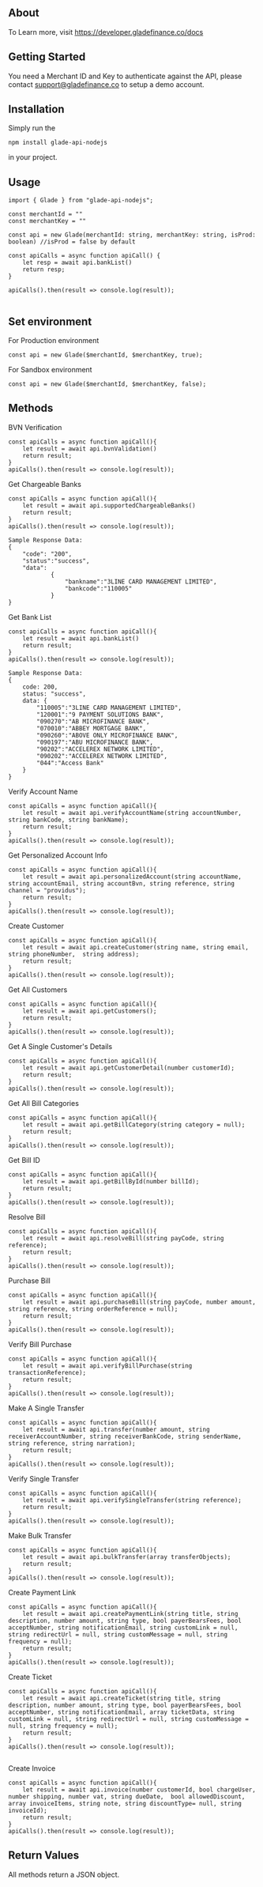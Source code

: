 ## About

To Learn more, visit https://developer.gladefinance.co/docs

## Getting Started 
You need a Merchant ID and Key to authenticate against the API, please contact support@gladefinance.co to setup a demo account.

## Installation
Simply run the 

```` 
npm install glade-api-nodejs 

```` 
in your project.

## Usage
````
import { Glade } from "glade-api-nodejs";

const merchantId = ""
const merchantKey = ""

const api = new Glade(merchantId: string, merchantKey: string, isProd: boolean) //isProd = false by default

const apiCalls = async function apiCall() {
    let resp = await api.bankList()
    return resp;
}

apiCalls().then(result => console.log(result));


````


## Set environment


For Production environment
```` 
const api = new Glade($merchantId, $merchantKey, true); 
````

For Sandbox environment
```` 
const api = new Glade($merchantId, $merchantKey, false); 
````

## Methods
BVN Verification
````
const apiCalls = async function apiCall(){
    let result = await api.bvnValidation()
    return result;
} 
apiCalls().then(result => console.log(result));
````


Get Chargeable Banks
```` 
const apiCalls = async function apiCall(){
    let result = await api.supportedChargeableBanks()
    return result;
} 
apiCalls().then(result => console.log(result));

Sample Response Data: 
{
    "code": "200",
    "status":"success",
    "data":
            {
                "bankname":"3LINE CARD MANAGEMENT LIMITED",
                "bankcode":"110005"
            }
}
````

Get Bank List
```` 
const apiCalls = async function apiCall(){
    let result = await api.bankList()
    return result;
} 
apiCalls().then(result => console.log(result));

Sample Response Data:
{
    code: 200,
    status: "success",
    data: {
        "110005":"3LINE CARD MANAGEMENT LIMITED",
        "120001":"9 PAYMENT SOLUTIONS BANK",
        "090270":"AB MICROFINANCE BANK",
        "070010":"ABBEY MORTGAGE BANK",
        "090260":"ABOVE ONLY MICROFINANCE BANK",
        "090197":"ABU MICROFINANCE BANK",
        "90202":"ACCELEREX NETWORK LIMITED",
        "090202":"ACCELEREX NETWORK LIMITED",
        "044":"Access Bank"
    }
}

````

Verify Account Name
```` 
const apiCalls = async function apiCall(){
    let result = await api.verifyAccountName(string accountNumber, string bankCode, string bankName);
    return result;
} 
apiCalls().then(result => console.log(result));

````

Get Personalized Account Info
```` 
const apiCalls = async function apiCall(){
    let result = await api.personalizedAccount(string accountName, string accountEmail, string accountBvn, string reference, string channel = "providus");
    return result;
} 
apiCalls().then(result => console.log(result));

````

Create Customer
```` 
const apiCalls = async function apiCall(){
    let result = await api.createCustomer(string name, string email, string phoneNumber,  string address); 
    return result;
} 
apiCalls().then(result => console.log(result));

````

Get All Customers
```` 
const apiCalls = async function apiCall(){
    let result = await api.getCustomers();
    return result;
} 
apiCalls().then(result => console.log(result));

````

Get A Single Customer's Details
```` 
const apiCalls = async function apiCall(){
    let result = await api.getCustomerDetail(number customerId); 
    return result;
} 
apiCalls().then(result => console.log(result));

````

Get All Bill Categories
```` 
const apiCalls = async function apiCall(){
    let result = await api.getBillCategory(string category = null);
    return result;
} 
apiCalls().then(result => console.log(result));

````

Get Bill ID
```` 
const apiCalls = async function apiCall(){
    let result = await api.getBillById(number billId);
    return result;
} 
apiCalls().then(result => console.log(result));

````

Resolve Bill
```` 
const apiCalls = async function apiCall(){
    let result = await api.resolveBill(string payCode, string reference); 
    return result;
} 
apiCalls().then(result => console.log(result));

````

Purchase Bill
```` 
const apiCalls = async function apiCall(){
    let result = await api.purchaseBill(string payCode, number amount, string reference, string orderReference = null);  
    return result;
} 
apiCalls().then(result => console.log(result));

````

Verify Bill Purchase
```` 
const apiCalls = async function apiCall(){
    let result = await api.verifyBillPurchase(string transactionReference); 
    return result;
} 
apiCalls().then(result => console.log(result));

````

Make A Single Transfer
```` 
const apiCalls = async function apiCall(){
    let result = await api.transfer(number amount, string receiverAccountNumber, string receiverBankCode, string senderName, string reference, string narration);
    return result;
} 
apiCalls().then(result => console.log(result));

````

Verify Single Transfer
```` 
const apiCalls = async function apiCall(){
    let result = await api.verifySingleTransfer(string reference); 
    return result;
} 
apiCalls().then(result => console.log(result));

````

Make Bulk Transfer
```` 
const apiCalls = async function apiCall(){
    let result = await api.bulkTransfer(array transferObjects); 
    return result;
} 
apiCalls().then(result => console.log(result));

````

Create Payment Link
````
const apiCalls = async function apiCall(){
    let result = await api.createPaymentLink(string title, string description, number amount, string type, bool payerBearsFees, bool acceptNumber, string notificationEmail, string customLink = null, string redirectUrl = null, string customMessage = null, string frequency = null); 
    return result;
} 
apiCalls().then(result => console.log(result));

 ````

Create Ticket
````
const apiCalls = async function apiCall(){
    let result = await api.createTicket(string title, string description, number amount, string type, bool payerBearsFees, bool acceptNumber, string notificationEmail, array ticketData, string customLink = null, string redirectUrl = null, string customMessage = null, string frequency = null); 
    return result;
} 
apiCalls().then(result => console.log(result));
 
````

Create Invoice
```` 
const apiCalls = async function apiCall(){
    let result = await api.invoice(number customerId, bool chargeUser, number shipping, number vat, string dueDate,  bool allowedDiscount, array invoiceItems, string note, string discountType= null, string invoiceId); 
    return result;
} 
apiCalls().then(result => console.log(result));

````


## Return Values
All methods return a JSON object.
